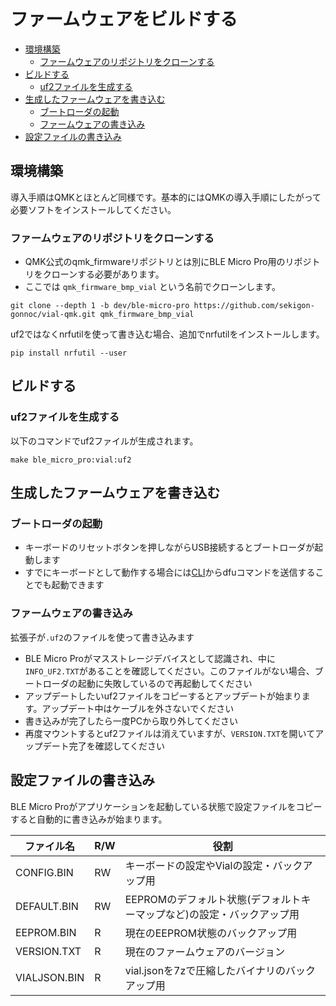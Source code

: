 # ファームウェアをビルドする

- [環境構築](#環境構築)
  - [ファームウェアのリポジトリをクローンする](#ファームウェアのリポジトリをクローンする)
- [ビルドする](#ビルドする)
  - [uf2ファイルを生成する](#uf2ファイルを生成する)
- [生成したファームウェアを書き込む](#生成したファームウェアを書き込む)
  - [ブートローダの起動](#ブートローダの起動)
  - [ファームウェアの書き込み](#ファームウェアの書き込み)
- [設定ファイルの書き込み](#設定ファイルの書き込み)

## 環境構築

導入手順はQMKとほとんど同様です。基本的にはQMKの導入手順にしたがって必要ソフトをインストールしてください。


### ファームウェアのリポジトリをクローンする

- QMK公式のqmk_firmwareリポジトリとは別にBLE Micro Pro用のリポジトリをクローンする必要があります。
- ここでは `qmk_firmware_bmp_vial` という名前でクローンします。

``` 
git clone --depth 1 -b dev/ble-micro-pro https://github.com/sekigon-gonnoc/vial-qmk.git qmk_firmware_bmp_vial
```

uf2ではなくnrfutilを使って書き込む場合、追加でnrfutilをインストールします。

```
pip install nrfutil --user
```

## ビルドする

### uf2ファイルを生成する

以下のコマンドでuf2ファイルが生成されます。

```
make ble_micro_pro:vial:uf2
```

## 生成したファームウェアを書き込む

### ブートローダの起動

- キーボードのリセットボタンを押しながらUSB接続するとブートローダが起動します
- すでにキーボードとして動作する場合には[CLI](cli.md)からdfuコマンドを送信することでも起動できます  

### ファームウェアの書き込み

拡張子が`.uf2`のファイルを使って書き込みます

- BLE Micro Proがマスストレージデバイスとして認識され、中に`INFO_UF2.TXT`があることを確認してください。このファイルがない場合、ブートローダの起動に失敗しているので再起動してください
- アップデートしたいuf2ファイルをコピーするとアップデートが始まります。アップデート中はケーブルを外さないでください
- 書き込みが完了したら一度PCから取り外してください
- 再度マウントするとuf2ファイルは消えていますが、`VERSION.TXT`を開いてアップデート完了を確認してください

## 設定ファイルの書き込み

BLE Micro Proがアプリケーションを起動している状態で設定ファイルをコピーすると自動的に書き込みが始まります。

|ファイル名|R/W|役割|
|-|-|-|
|CONFIG.BIN|RW|キーボードの設定やVialの設定・バックアップ用|
|DEFAULT.BIN|RW|EEPROMのデフォルト状態(デフォルトキーマップなど)の設定・バックアップ用|
|EEPROM.BIN|R|現在のEEPROM状態のバックアップ用|
|VERSION.TXT|R|現在のファームウェアのバージョン|
|VIALJSON.BIN|R|vial.jsonを7zで圧縮したバイナリのバックアップ用|
